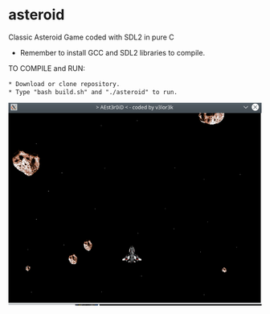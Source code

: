 # asteroid
Classic Asteroid Game coded with SDL2 in pure C
* Remember to install GCC and SDL2 libraries to compile.

TO COMPILE and RUN:  

    * Download or clone repository.
    * Type "bash build.sh" and "./asteroid" to run.
    
![Alt text](screenshot.png?raw=true "Demo")
